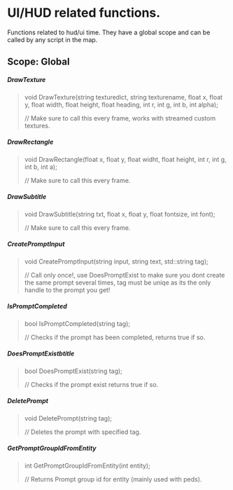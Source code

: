 # UI/HUD related functions.

 Functions related to hud/ui time. They have a global scope and can be called by any script in the map.
 
## Scope: Global



  ##### DrawTexture
> void DrawTexture(string texturedict, string texturename, float x, float y, float width, float height, float heading, int r, int g, int b, int alpha);
>
> // Make sure to call this every frame, works with streamed custom textures.

  ##### DrawRectangle
> void DrawRectangle(float x, float y, float widht, float height, int r, int g, int b, int a);
>
> // Make sure to call this every frame.

  ##### DrawSubtitle
> void DrawSubtitle(string txt, float x, float y, float fontsize, int font);
>
> // Make sure to call this every frame.

  ##### CreatePromptInput
> void CreatePromptInput(string input, string text, std::string tag);
>
> // Call only once!, use DoesPromptExist to make sure you dont create the same prompt several times, tag must be uniqe as its the only handle to the prompt you get!

  ##### IsPromptCompleted
> bool IsPromptCompleted(string tag);
>
> // Checks if the prompt has been completed, returns true if so.


  ##### DoesPromptExistbtitle
> bool DoesPromptExist(string tag);
>
> // Checks if the prompt exist returns true if so.

  ##### DeletePrompt
> void DeletePrompt(string tag);
>
> // Deletes the prompt with specified tag.

  ##### GetPromptGroupIdFromEntity
> int GetPromptGroupIdFromEntity(int entity);
>
> // Returns Prompt group id for entity (mainly used with peds).

